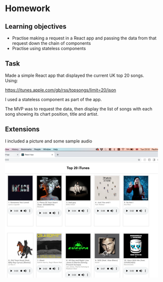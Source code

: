# Homework

## Learning objectives
- Practise making a request in a React app and passing the data from that request down the chain of components
- Practise using stateless components

## Task

Made a simple React app that displayed the current UK top 20 songs. Using:

https://itunes.apple.com/gb/rss/topsongs/limit=20/json

I used a stateless component as part of the app. 

The MVP was to request the data, then display the list of songs with each song showing its chart position, title and artist. 

## Extensions
I included a picture and some sample audio

![](images/top_twenty_hwk.png)

